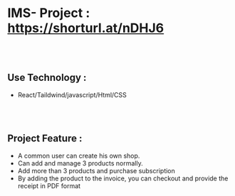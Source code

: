# IMS- Project : https://shorturl.at/nDHJ6

</br > </br > 
## Use Technology :
- React/Taildwind/javascript/Html/CSS

</br >  </br > 
## Project Feature :
- A common user can create his own shop.
- Can add and manage 3 products normally.
- Add more than 3 products and purchase subscription
- By adding the product to the invoice, you can checkout and provide the receipt in PDF format

